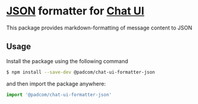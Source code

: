 # [JSON](https://en.wikipedia.org/wiki/JSON) formatter for [Chat UI](https://npmjs.com/package/@padcom/chat-ui)

This package provides markdown-formatting of message content to JSON

## Usage

Install the package using the following command

```bash
$ npm install --save-dev @padcom/chat-ui-formatter-json
```

and then import the package anywhere:

```typescript
import '@padcom/chat-ui-formatter-json'
